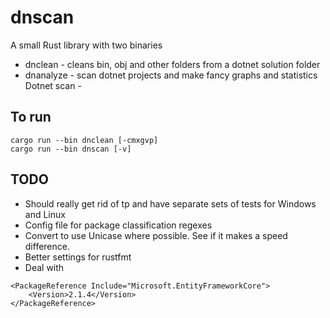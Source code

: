 # dnscan

A small Rust library with two binaries

- dnclean - cleans bin, obj and other folders from a dotnet solution folder
- dnanalyze - scan dotnet projects and make fancy graphs and statistics
Dotnet scan -

## To run

```
cargo run --bin dnclean [-cmxgvp]
cargo run --bin dnscan [-v]
```

## TODO

- Should really get rid of tp and have separate sets of tests for Windows and Linux
- Config file for package classification regexes
- Convert to use Unicase where possible. See if it makes a speed difference.
- Better settings for rustfmt
- Deal with

```
<PackageReference Include="Microsoft.EntityFrameworkCore">
    <Version>2.1.4</Version>
</PackageReference>
```
